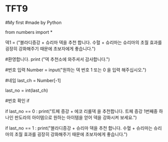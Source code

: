 # TFT9
#My first
#made by Python

from numbers import *

덱1 = ("블라디증강 + 슈리마 덱을 추천 합니다. 수혈 + 슈리마는 슈리마의 초월 효과를 굉장히 강화해주기 때문에 초보자에게 좋습니다.")

#환영합니다.
print ("덱 추천소에 와주셔서 감사합니다.")


#번호 입력
Number = input("원하는 덱 번호 1 또는 0 을 입력 해주십시오.")

#네임
last_ch = Number[-1]

last_no = int(last_ch)

#번호 확인 if

if last_no == 0 :
    print("트페 증강 + 에코 리롤덱 을 추천합니다. 트페 증강 1번째중 하나인 판도라의 아이템으로 원하는 아이템을 얻어 덱을 강화시켜 보세요.")

if last_no == 1 :
    print("블라디증강 + 슈리마 덱을 추천 합니다. 수혈 + 슈리마는 슈리마의 초월 효과를 굉장히 강화해주기 때문에 초보자에게 좋습니다.")
    

